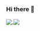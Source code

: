 <!--
**thelostword/thelostword** is a ✨ _special_ ✨ repository because its `README.md` (this file) appears on your GitHub profile.

Here are some ideas to get you started:

- 🔭 I’m currently working on ...
- 🌱 I’m currently learning ...
- 👯 I’m looking to collaborate on ...
- 🤔 I’m looking for help with ...
- 💬 Ask me about ...
- 📫 How to reach me: ...
- 😄 Pronouns: ...
- ⚡ Fun fact: ...
-->
### Hi there 👋

<a href="https://github.com/anuraghazra/github-readme-stats">
  <img
    align="center"
    src="https://github-readme-stats.vercel.app/api?username=thelostword&count_private=true&show_icons=true&include_all_commits=true&hide_border=true&hide_title=true"
  />
</a>
<a href="https://github.com/anuraghazra/github-readme-stats">
  <img
    align="center"
    src="https://github-readme-stats.vercel.app/api/top-langs/?username=thelostword&layout=compact&langs_count=10&hide_title=true&hide_border=true&card_width=300"
  />
</a>


<!--START_SECTION:waka-->

<!--END_SECTION:waka-->
